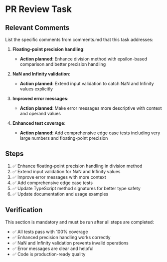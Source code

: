 # PR Review Task

## Relevant Comments

List the specific comments from comments.md that this task addresses:

1. **Floating-point precision handling**:
   - **Action planned**: Enhance division method with epsilon-based comparison and better precision handling

2. **NaN and Infinity validation**:
   - **Action planned**: Extend input validation to catch NaN and Infinity values explicitly

3. **Improved error messages**:
   - **Action planned**: Make error messages more descriptive with context and operand values

4. **Enhanced test coverage**:
   - **Action planned**: Add comprehensive edge case tests including very large numbers and floating-point precision

## Steps

1. ✅ Enhance floating-point precision handling in division method
2. ✅ Extend input validation for NaN and Infinity values
3. ✅ Improve error messages with more context
4. ✅ Add comprehensive edge case tests
5. ✅ Update TypeScript method signatures for better type safety
6. ✅ Update documentation and usage examples

## Verification

This section is mandatory and must be run after all steps are completed:

- ✅ All tests pass with 100% coverage
- ✅ Enhanced precision handling works correctly
- ✅ NaN and Infinity validation prevents invalid operations
- ✅ Error messages are clear and helpful
- ✅ Code is production-ready quality
